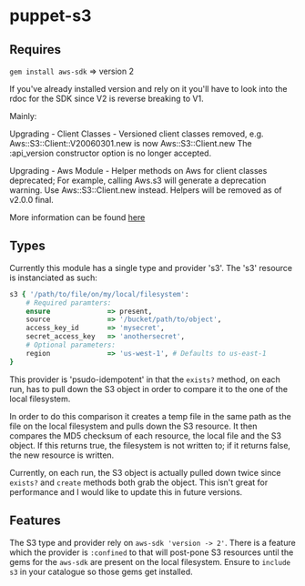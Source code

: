 # puppet-s3

## Requires

```gem install aws-sdk``` => version 2

If you've already installed version and rely on it you'll have to look into the rdoc for the SDK since V2 is 
reverse breaking to V1. 

Mainly:

Upgrading - Client Classes - Versioned client classes removed, e.g. Aws::S3::Client::V20060301.new is now Aws::S3::Client.new The :api_version constructor option is no longer accepted.

Upgrading - Aws Module - Helper methods on Aws for client classes deprecated; For example, calling Aws.s3 will generate a deprecation warning. Use Aws::S3::Client.new instead. Helpers will be removed as of v2.0.0 final.

More information can be found [here](https://github.com/aws/aws-sdk-core-ruby/blob/master/CHANGELOG.md)


## Types

Currently this module has a single type and provider 's3'. The 's3' resource is instanciated as such:

```ruby
s3 { '/path/to/file/on/my/local/filesystem':
    # Required paramters:
    ensure              => present,
    source              => '/bucket/path/to/object',
    access_key_id       => 'mysecret',
    secret_access_key   => 'anothersecret',
    # Optional parameters:
    region              => 'us-west-1', # Defaults to us-east-1
}
```

This provider is 'psudo-idempotent' in that the ```exists?``` method, on each run, has to pull down the S3 object in order to compare it to the one of the local filesystem. 

In order to do this comparison it creates a temp file in the same path as the file on the local filesystem and pulls down the S3 resource. It then compares the MD5 checksum 
of each resource, the local file and the S3 object. If this returns true, the filesystem is not written to; if it returns false, the new resource is written. 

Currently, on each run, the S3 object is actually pulled down twice since ```exists?``` and ```create``` methods both grab the object. This isn't great for performance and I would like
to update this in future versions. 

## Features

The S3 type and provider rely on ```aws-sdk 'version -> 2'```. There is a feature which the provider is ```:confined``` to that will post-pone S3 resources until the gems for the ```aws-sdk``` are 
present on the local filesystem. Ensure to ```include s3``` in your catalogue so those gems get installed. 
